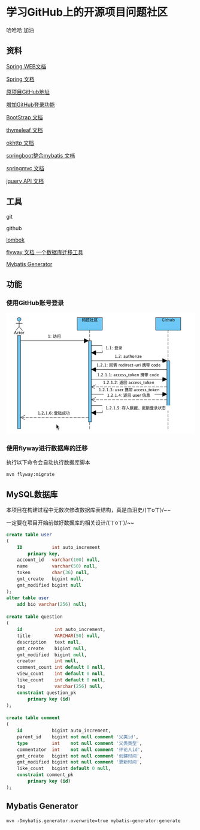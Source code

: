 # 学习GitHub上的开源项目问题社区

哈哈哈 加油

## 资料

[Spring WEB文档](https://spring.io/guides/gs/serving-web-content/)

[Spring 文档](https://spring.io/guides)

[原项目GitHub地址](https://github.com/codedrinker/community)

[增加GitHub登录功能](https://docs.github.com/en/developers/apps/building-oauth-apps)

[BootStrap 文档](https://v3.bootcss.com/getting-started/)

[thymeleaf 文档](https://www.thymeleaf.org/index.html)

[okhttp 文档](https://square.github.io/okhttp/)

[springboot整合mybatis 文档](https://mybatis.org/spring-boot-starter/mybatis-spring-boot-autoconfigure/)

[springmvc 文档](https://docs.spring.io/spring-framework/docs/current/reference/html/web.html#mvc)

[jquery API 文档](https://api.jquery.com/)

## 工具

git

github

[lombok](https://projectlombok.org/features/all)

[flyway 文档 一个数据库迁移工具](https://flywaydb.org/documentation/getstarted/firststeps/maven)

[Mybatis Generator](http://mybatis.org/generator/index.html)

## 功能

### 使用GitHub账号登录

![img.png](img.png)

### 使用flyway进行数据库的迁移

执行以下命令会自动执行数据库脚本

```shell
mvn flyway:migrate
```

## MySQL数据库

本项目在构建过程中无数次修改数据库表结构，真是血泪史/(ㄒoㄒ)/~~

一定要在项目开始前做好数据库的相关设计/(ㄒoㄒ)/~~

```sql
create table user
(
    ID           int auto_increment
        primary key,
    account_id   varchar(100) null,
    name         varchar(50) null,
    token        char(36) null,
    gmt_create   bigint null,
    gmt_modified bigint null
);
alter table user
    add bio varchar(256) null;

create table question
(
    id            int auto_increment,
    title         VARCHAR(50) null,
    description   text null,
    gmt_create    bigint null,
    gmt_modified  bigint null,
    creator       int null,
    comment_count int default 0 null,
    view_count    int default 0 null,
    like_count    int default 0 null,
    tag           varchar(256) null,
    constraint question_pk
        primary key (id)
);

create table comment
(
    id           bigint auto_increment,
    parent_id    bigint not null comment '父类id',
    type         int    not null comment '父类类型',
    commentator  int    not null comment '评论人id',
    gmt_create   bigint not null comment '创建时间',
    gmt_modified bigint not null comment '更新时间',
    like_count   bigint default 0 null,
    constraint comment_pk
        primary key (id)
);
```

## Mybatis Generator

```shell
mvn -Dmybatis.generator.overwrite=true mybatis-generator:generate
```